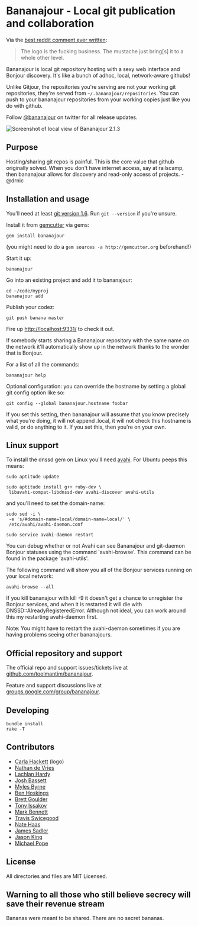 Bananajour - Local git publication and collaboration
====================================================


Via the [best reddit comment ever written](http://www.reddit.com/r/programming/comments/9txsd/git_bonjour_bananajour_version_22_released/c0efrxz):

> The logo is the fucking business. The mustache just bring[s] it to a whole
> other level.

Bananajour is local git repository hosting with a sexy web interface and Bonjour discovery. It's like a bunch of adhoc, local, network-aware githubs!

Unlike Gitjour, the repositories you're serving are not your working git repositories, they're served from `~/.bananajour/repositories`. You can push to your bananajour repositories from your working copies just like you do with github.

Follow [@bananajour](http://twitter.com/bananajour) on twitter for all release updates.

![Screenshot of local view of Bananajour 2.1.3](https://github.com/toolmantim/bananajour/raw/master/screenshot.png)

Purpose
-------

Hosting/sharing git repos is painful. This is the core value that github originally solved. When you don't have internet access, say at railscamp, then bananajour allows for discovery and read-only access of projects. - @drnic

Installation and usage
----------------------

You'll need at least [git version 1.6](http://git-scm.com/). Run `git --version` if you're unsure.

Install it from [gemcutter](http://gemcutter.org/) via gems:

    gem install bananajour

(you might need to do a `gem sources -a http://gemcutter.org` beforehand!)

Start it up:

    bananajour

Go into an existing project and add it to bananajour:

    cd ~/code/myproj
    bananajour add

Publish your codez:

    git push banana master

Fire up [http://localhost:9331/](http://localhost:9331/) to check it out.

If somebody starts sharing a Bananajour repository with the same name on the
network it'll automatically show up in the network thanks to the wonder that is Bonjour.

For a list of all the commands:

    bananajour help

Optional configuration: you can override the hostname by setting a global git config option like so:

    git config --global bananajour.hostname foobar

If you set this setting, then bananajour will assume that you know precisely what you're doing, it will not append .local, it will not check this hostname is valid, or do anything to it.  If you set this, then you're on your own.

Linux support
-------------

To install the dnssd gem on Linux you'll need [avahi](http://avahi.org/). For Ubuntu peeps this means:

    sudo aptitude update

    sudo aptitude install g++ ruby-dev \
     libavahi-compat-libdnssd-dev avahi-discover avahi-utils

and you'll need to set the domain-name:

    sudo sed -i \
     -e 's/#domain-name=local/domain-name=local/' \
     /etc/avahi/avahi-daemon.conf

    sudo service avahi-daemon restart

You can debug whether or not Avahi can see Bananajour and git-daemon Bonjour statuses using the command 'avahi-browse'.  This command can be found in the package 'avahi-utils'.

The following command will show you all of the Bonjour services running on your local network:

    avahi-browse --all

If you kill bananajour with kill -9 it doesn't get a chance to unregister the Bonjour services, and when it is restarted it will die with DNSSD::AlreadyRegisteredError.  Although not ideal, you can work around this my restarting avahi-daemon first.

Note: You might have to restart the avahi-daemon sometimes if you are having problems seeing other bananajours.

Official repository and support
-------------------------------

The official repo and support issues/tickets live at [github.com/toolmantim/bananajour](http://github.com/toolmantim/bananajour).

Feature and support discussions live at [groups.google.com/group/bananajour](http://groups.google.com/group/bananajour).

Developing
----------

    bundle install
    rake -T

Contributors
------------

* [Carla Hackett](http://carlahackettdesign.com/) (logo)
* [Nathan de Vries](http://github.com/atnan)
* [Lachlan Hardy](http://github.com/lachlanhardy)
* [Josh Bassett](http://github.com/nullobject)
* [Myles Byrne](http://github.com/quackingduck)
* [Ben Hoskings](http://github.com/benhoskings)
* [Brett Goulder](http://github.com/brettgo1)
* [Tony Issakov](https://github.com/tissak)
* [Mark Bennett](http://github.com/MarkBennett)
* [Travis Swicegood](http://github.com/tswicegood)
* [Nate Haas](http://github.com/natehaas)
* [James Sadler](http://github.com/freshtonic)
* [Jason King](http://github.com/JasonKing)
* [Michael Pope](http://github.com/map7)

License
-------

All directories and files are MIT Licensed.

Warning to all those who still believe secrecy will save their revenue stream
-----------------------------------------------------------------------------
Bananas were meant to be shared. There are no secret bananas.
